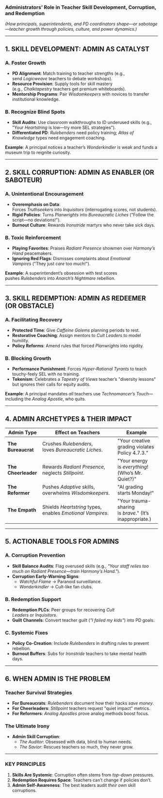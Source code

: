 
### **Administrators’ Role in Teacher Skill Development, Corruption, and Redemption**

_(How principals, superintendents, and PD coordinators shape—or sabotage—teacher growth through policies, culture, and power dynamics.)_

---

## **1. SKILL DEVELOPMENT: ADMIN AS CATALYST**

### **A. Foster Growth**
- **PD Alignment**: Match training to teacher strengths (e.g., send _Logicweave_ teachers to debate workshops).
- **Resource Provision**: Supply tools for skill mastery (e.g., _Chalktapestry_ teachers get premium whiteboards).
- **Mentorship Programs**: Pair _Wisdomkeepers_ with novices to transfer institutional knowledge.

### **B. Recognize Blind Spots**
- **Skill Audits**: Use classroom walkthroughs to ID underused skills (e.g., "Your _Heartstring_ is low—try more SEL strategies").
- **Differentiated PD**: _Rulebenders_ need policy training; _Atlas of Knowledge_ types need engagement coaching.

**Example**: A principal notices a teacher’s _Wonderkindler_ is weak and funds a museum trip to reignite curiosity.

---

## **2. SKILL CORRUPTION: ADMIN AS ENABLER (OR SABOTEUR)**

### **A. Unintentional Encouragement**
- **Overemphasis on Data**: Forces _Truthseekers_ into _Inquisitors_ (interrogating scores, not students).
- **Rigid Policies**: Turns _Planwrights_ into _Bureaucratic Liches_ ("Follow the script—no deviations!").
- **Burnout Culture**: Rewards _Ironstride_ martyrs who never take sick days.

### **B. Toxic Reinforcement**
- **Playing Favorites**: Praises _Radiant Presence_ showmen over _Harmony’s Hand_ peacemakers.
- **Ignoring Red Flags**: Dismisses complaints about _Emotional Vampires_ ("They just _care_ too much!").

**Example**: A superintendent’s obsession with test scores pushes _Rulebenders_ into _Anarch’s Nightmare_ rebellion.

---

## **3. SKILL REDEMPTION: ADMIN AS REDEEMER (OR OBSTACLE)**

### **A. Facilitating Recovery**
- **Protected Time**: Give _Caffeine Golems_ planning periods to rest.
- **Restorative Coaching**: Assign mentors to _Cult Leaders_ to model humility.
- **Policy Reforms**: Amend rules that forced _Planwrights_ into rigidity.

### **B. Blocking Growth**
- **Performance Punishment**: Forces _Hyper-Rational Tyrants_ to teach touchy-feely SEL with no training.
- **Tokenism**: Celebrates a _Tapestry of Views_ teacher’s "diversity lessons" but ignores their calls for equity audits.

**Example**: A principal mandates _all_ teachers use _Technomancer’s Touch_—including the _Analog Apostle_, who quits.

---

## **4. ADMIN ARCHETYPES & THEIR IMPACT**

|**Admin Type**|**Effect on Teachers**|**Example**|
|---|---|---|
|**The Bureaucrat**|Crushes _Rulebenders_, loves _Bureaucratic Liches_.|"Your creative grading violates Policy 4.7.3."|
|**The Cheerleader**|Rewards _Radiant Presence_, neglects _Stillpoint_.|"Your energy is _everything_! (Who’s Mr. Quiet?)"|
|**The Reformer**|Pushes _Adaptive_ skills, overwhelms _Wisdomkeepers_.|"AI grading starts Monday!"|
|**The Empath**|Shields _Heartstring_ types, enables _Emotional Vampires_.|"Your trauma-sharing is _brave_." (It’s inappropriate.)|

---

## **5. ACTIONABLE TOOLS FOR ADMINS**

### **A. Corruption Prevention**
- **Skill Balance Audits**: Flag overused skills (e.g., _"Your staff relies too much on Radiant Presence—train Harmony’s Hand."_).
- **Corruption Early-Warning Signs**:
    - _Watchful Flame_ → Paranoid surveillance.
    - _Wonderkindler_ → Cult-like fan clubs.

### **B. Redemption Support**
- **Redemption PLCs**: Peer groups for recovering _Cult Leaders_ or _Inquisitors_.
- **Guilt Channels**: Convert teacher guilt (_"I failed my kids"_) into PD goals.

### **C. Systemic Fixes**
- **Policy Co-Creation**: Include _Rulebenders_ in drafting rules to prevent rebellion.
- **Burnout Buffers**: Subs for _Ironstride_ teachers to take mental health days.

---

## **6. WHEN ADMIN IS THE PROBLEM**

### **Teacher Survival Strategies**
- **For Bureaucrats**: _Rulebenders_ document how their hacks _save money_.
- **For Cheerleaders**: _Stillpoint_ teachers request "quiet impact" metrics.
- **For Reformers**: _Analog Apostles_ prove analog methods boost focus.

### **The Ultimate Irony**
- **Admin Skill Corruption**:
    - _The Auditor_: Obsessed with data, blind to human needs.
    - _The Savior_: Rescues teachers so much, they never grow.

---

### **KEY PRINCIPLES**

1. **Skills Are Systemic**: Corruption often stems from _top-down_ pressures.
2. **Redemption Requires Space**: Teachers can’t change if policies don’t.
3. **Admin Self-Awareness**: The best leaders audit _their own_ skill corruptions.
